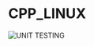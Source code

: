 # CPP_LINUX

![UNIT TESTING](https://github.com/99002657/CPP_LINUX/workflows/UNIT%20TESTING/badge.svg)
